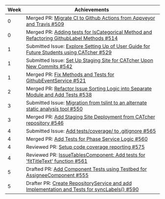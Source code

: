 | Week | Achievements                                                                                                                                 |
| ---- | -------------------------------------------------------------------------------------------------------------------------------------------- |
| 0    | Merged PR: [Migrate CI to Github Actions from Appveyor and Travis #509](https://github.com/CATcher-org/CATcher/pull/509)                     |
| 0    | Merged PR: [Adding tests for IsCategorical Method and Refactoring GithubLabel Methods #514](https://github.com/CATcher-org/CATcher/pull/514) |
| 1    | Submitted Issue: [Explore Setting Up of User Guide for Future Students using CATcher #529](https://github.com/CATcher-org/CATcher/issues/529) |
| 1    | Submitted Issue: [Set Up Staging Site for CATcher Upon New Commits #542](https://github.com/CATcher-org/CATcher/issues/542) |
| 1    | Merged PR: [Fix Methods and Tests for GithubEventService #521](https://github.com/CATcher-org/CATcher/pull/521) |
| 2    | Merged PR: [Refactor Issue Sorting Logic into Separate Module and Add Tests #538](https://github.com/CATcher-org/CATcher/pull/538) |
| 3    | Submitted Issue: [Migration from tslint to an alternate static analysis tool #550](https://github.com/CATcher-org/CATcher/issues/550) |
| 3    | Merged PR: [Add Staging Site Deployment from CATcher repository #546](https://github.com/CATcher-org/CATcher/pull/546) |
| 4    | Submitted Issue: [Add tests/coverage/ to .gitignore #565](https://github.com/CATcher-org/CATcher/issues/565) |
| 4    | Merged PR: [Add Tests for Phase Service Logic #560](https://github.com/CATcher-org/CATcher/pull/560) |
| 4    | Reviewed PR: [Setup code coverage reporting #575](https://github.com/CATcher-org/CATcher/pull/575) |
| 4    | Reviewed PR: [IssueTablesComponent: Add tests for 'fitTitleText' function #561](https://github.com/CATcher-org/CATcher/pull/561) |
| 5    | Drafted PR: [Add Component Tests using Testbed for AssigneeComponent #555](https://github.com/CATcher-org/CATcher/pull/555) |
| 5    | Drafter PR: [Create RepositoryService and add Implementation and Tests for syncLabels() #590](https://github.com/CATcher-org/CATcher/pull/590) |
